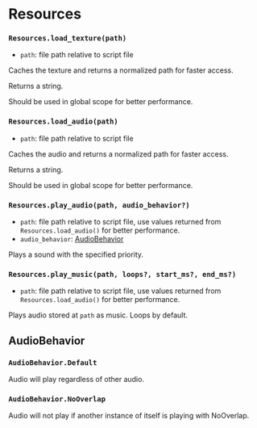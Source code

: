 # Resources

### `Resources.load_texture(path)`

- `path`: file path relative to script file

Caches the texture and returns a normalized path for faster access.

Returns a string.

Should be used in global scope for better performance.

### `Resources.load_audio(path)`

- `path`: file path relative to script file

Caches the audio and returns a normalized path for faster access.

Returns a string.

Should be used in global scope for better performance.

### `Resources.play_audio(path, audio_behavior?)`

- `path`: file path relative to script file, use values returned from `Resources.load_audio()` for better performance.
- `audio_behavior`: [AudioBehavior](#audiobehavior)

Plays a sound with the specified priority.

### `Resources.play_music(path, loops?, start_ms?, end_ms?)`

- `path`: file path relative to script file, use values returned from `Resources.load_audio()` for better performance.

Plays audio stored at `path` as music. Loops by default.

## AudioBehavior

### `AudioBehavior.Default`

Audio will play regardless of other audio.

### `AudioBehavior.NoOverlap`

Audio will not play if another instance of itself is playing with NoOverlap.
